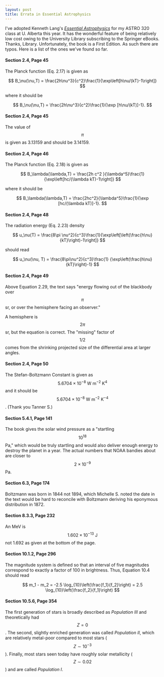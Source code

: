 ```yaml
---
layout: post
title: Errata in Essential Astrophysics
---
```


I've adopted Kenneth Lang's [_Essential Astrophysics_](http://link.springer.com/book/10.1007%2F978-3-642-35963-7) for my ASTRO 320 class at U. Alberta this year.  It has the wonderful feature of being relatively low cost owing to the University Library subscribing to the Springer eBooks.  Thanks, Library.  Unfortunately, the book is a First Edition.  As such there are typos.  Here is a list of the ones we've found so far.


#### Section 2.4, Page 45 
The Planck function (Eq. 2.17) is given as 

$$
B_\nu(\nu,T) = \frac{2h\nu^3}{c^2}\frac{1}{\exp\left[h\nu/(kT)-1\right]}
$$

where it should be 

$$
B_\nu(\nu,T) = \frac{2h\nu^3}{c^2}\frac{1}{\exp [h\nu/(kT)]-1}.
$$


#### Section 2.4, Page 45 
The value of $$\pi$$ is given as 3.13159 and should be 3.14159.

#### Section 2.4, Page 46

The Planck function (Eq. 2.18) is given as 

$$
B_\lambda(\lambda,T) = \frac{2h c^2 }{\lambda^5}\frac{1}{\exp\left[hc/(\lambda kT)-1\right]}
$$

where it should be 

$$
B_\lambda(\lambda,T) = \frac{2hc^2}{\lambda^5}\frac{1}{\exp [hc/(\lambda kT)]-1}.
$$

#### Section 2.4, Page 48
The radiation energy (Eq. 2.23) density

$$
u_\nu(T) = \frac{8\pi \nu^2}{c^3}\frac{1}{\exp\left[\left(\frac{h\nu}{kT}\right)-1\right]}
$$

should read

$$
u_\nu(\nu, T) = \frac{8\pi\nu^2}{c^3}\frac{1} {\exp\left(\frac{h\nu}{kT}\right)-1}
$$

#### Section 2.4, Page 49
Above Equation 2.29, the text says "energy flowing out of the blackbody over $$\pi$$ sr, or over the hemisphere facing an observer."

A hemisphere is $$2\pi$$ sr, but the equation is correct.  The "missing" factor of $$1/2$$ comes from the shrinking projected size of the differential area at larger angles.

#### Section 2.4, Page 50 
The Stefan-Boltzmann Constant is given as $$5.6704\times 10^{-8}\mathrm{~W~m^{-2}~K^{4}}$$ and it should be $$5.6704\times 10^{-8}\mathrm{~W~m^{-2}~K^{-4}}$$.  (Thank you Tanner S.)

#### Section 5.4.1, Page 141
The book gives the solar wind pressure as a "startling $$10^{18}$$ Pa," which would be truly startling and would also deliver enough energy to destroy the planet in a year.  The actual numbers that NOAA bandies about are closer to $$2\times 10^{-9}$$ Pa.

#### Section 6.3, Page 174
Boltzmann was born in 1844 not 1894, which Michelle S. noted the date in the text would be hard to reconcile with Boltzmann deriving his eponymous distribution in 1872.


#### Section 8.3.3, Page 232
An MeV is $$1.602\times 10^{-13}\mbox{ J}$$ not 1.692 as given at the bottom of the page.

#### Section 10.1.2, Page 296
The magnitude system is defined so that an interval of five magnitudes correspond to exactly a factor of 100 in brightness.  Thus, Equation 10.4 should read

$$
m_1 - m_2 = -2.5 \log_{10}\left(\frac{f_1}{f_2}\right) = 2.5 \log_{10}\left(\frac{f_2}{f_1}\right)
$$

#### Section 10.5.6, Page 354
The first generation of stars is broadly described as _Population III_ and theoretically had $$Z=0$$.  The second, slightly enriched generation was called _Population II_, which are relatively metal-poor compared to most stars ($$Z\sim 10^{-3}$$).  Finally, most stars seen today have roughly solar metallicity ($$Z\sim 0.02$$) and are called _Population I_.